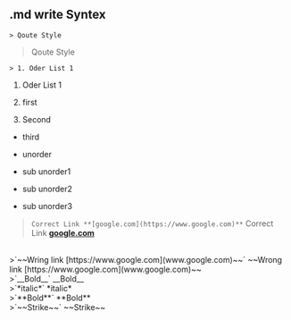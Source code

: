 ## .md write Syntex 

`> Qoute Style`
> Qoute Style



`> 1. Oder List 1`  
1. Oder List 1  
 

 1. first
 2. Second
   * third

* unorder
 * sub unorder1
  * sub unorder2
  * sub unorder3



>`Correct Link **[google.com](https://www.google.com)**`
Correct Link **[google.com](https://www.google.com)**  

<br/>
>`~~Wring link [https://www.google.com](www.google.com)~~`
~~Wrong link [https://www.google.com](www.google.com)~~  

<br/>
>`__Bold__`   
__Bold__  

<br/>
>`*italic*`  
*italic*  

<br/>
>`**Bold**`  
**Bold** 

<br/>
>`~~Strike~~`  
~~Strike~~  


